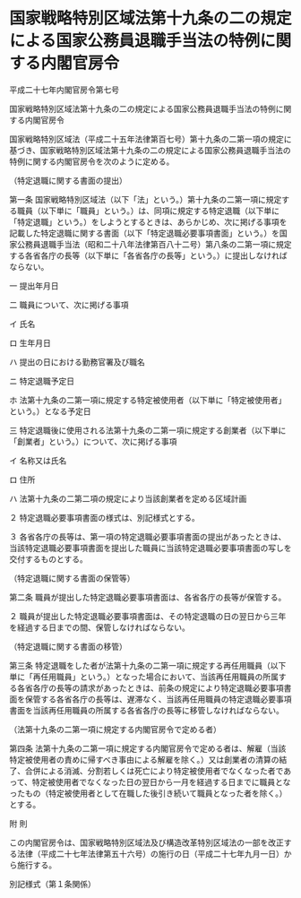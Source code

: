 # 国家戦略特別区域法第十九条の二の規定による国家公務員退職手当法の特例に関する内閣官房令

平成二十七年内閣官房令第七号

国家戦略特別区域法第十九条の二の規定による国家公務員退職手当法の特例に関する内閣官房令

国家戦略特別区域法（平成二十五年法律第百七号）第十九条の二第一項の規定に基づき、国家戦略特別区域法第十九条の二の規定による国家公務員退職手当法の特例に関する内閣官房令を次のように定める。

（特定退職に関する書面の提出）

第一条 国家戦略特別区域法（以下「法」という。）第十九条の二第一項に規定する職員（以下単に「職員」という。）は、同項に規定する特定退職（以下単に「特定退職」という。）をしようとするときは、あらかじめ、次に掲げる事項を記載した特定退職に関する書面（以下「特定退職必要事項書面」という。）を国家公務員退職手当法（昭和二十八年法律第百八十二号）第八条の二第一項に規定する各省各庁の長等（以下単に「各省各庁の長等」という。）に提出しなければならない。

一 提出年月日

二 職員について、次に掲げる事項

イ 氏名

ロ 生年月日

ハ 提出の日における勤務官署及び職名

ニ 特定退職予定日

ホ 法第十九条の二第一項に規定する特定被使用者（以下単に「特定被使用者」という。）となる予定日

三 特定退職後に使用される法第十九条の二第一項に規定する創業者（以下単に「創業者」という。）について、次に掲げる事項

イ 名称又は氏名

ロ 住所

ハ 法第十九条の二第二項の規定により当該創業者を定める区域計画

２ 特定退職必要事項書面の様式は、別記様式とする。

３ 各省各庁の長等は、第一項の特定退職必要事項書面の提出があったときは、当該特定退職必要事項書面を提出した職員に当該特定退職必要事項書面の写しを交付するものとする。

（特定退職に関する書面の保管等）

第二条 職員が提出した特定退職必要事項書面は、各省各庁の長等が保管する。

２ 職員が提出した特定退職必要事項書面は、その特定退職の日の翌日から三年を経過する日までの間、保管しなければならない。

（特定退職に関する書面の移管）

第三条 特定退職をした者が法第十九条の二第一項に規定する再任用職員（以下単に「再任用職員」という。）となった場合において、当該再任用職員の所属する各省各庁の長等の請求があったときは、前条の規定により特定退職必要事項書面を保管する各省各庁の長等は、遅滞なく、当該再任用職員の特定退職必要事項書面を当該再任用職員の所属する各省各庁の長等に移管しなければならない。

（法第十九条の二第一項に規定する内閣官房令で定める者）

第四条 法第十九条の二第一項に規定する内閣官房令で定める者は、解雇（当該特定被使用者の責めに帰すべき事由による解雇を除く。）又は創業者の清算の結了、合併による消滅、分割若しくは死亡により特定被使用者でなくなった者であって、特定被使用者でなくなった日の翌日から一月を経過する日までに職員となったもの（特定被使用者として在職した後引き続いて職員となった者を除く。）とする。

附 則

この内閣官房令は、国家戦略特別区域法及び構造改革特別区域法の一部を改正する法律（平成二十七年法律第五十六号）の施行の日（平成二十七年九月一日）から施行する。

別記様式（第１条関係）

[](/./pict/H27F09001000007-001.pdf)
